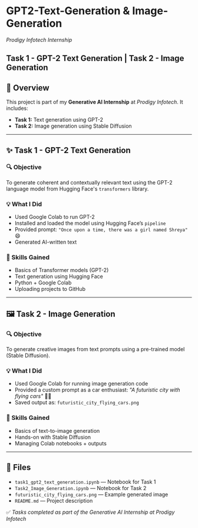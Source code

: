 # GPT2-Text-Generation & Image-Generation
*Prodigy Infotech Internship*

**Task 1 - GPT-2 Text Generation | Task 2 - Image Generation**
---

## 🚀 Overview

This project is part of my **Generative AI Internship** at *Prodigy Infotech*.
It includes:

* **Task 1:** Text generation using GPT-2
* **Task 2:** Image generation using Stable Diffusion

---

## ✨ Task 1 - GPT-2 Text Generation

### 🔍 Objective

To generate coherent and contextually relevant text using the GPT-2 language model from Hugging Face's `transformers` library.

### 💡 What I Did

* Used Google Colab to run GPT-2
* Installed and loaded the model using Hugging Face’s `pipeline`
* Provided prompt: `"Once upon a time, there was a girl named Shreya"` 😄
* Generated AI-written text

### 🧠 Skills Gained

* Basics of Transformer models (GPT-2)
* Text generation using Hugging Face
* Python + Google Colab
* Uploading projects to GitHub

---

## 🖼️ Task 2 - Image Generation

### 🔍 Objective

To generate creative images from text prompts using a pre-trained model (Stable Diffusion).

### 💡 What I Did

* Used Google Colab for running image generation code
* Provided a custom prompt as a car enthusiast:
  *"A futuristic city with flying cars"* 🚗✨
* Saved output as: `futuristic_city_flying_cars.png`

### 🧠 Skills Gained

* Basics of text-to-image generation
* Hands-on with Stable Diffusion
* Managing Colab notebooks + outputs

---

## 📂 Files

* `task1_gpt2_text_generation.ipynb` — Notebook for Task 1
* `Task2_Image_Generation.ipynb` — Notebook for Task 2
* `futuristic_city_flying_cars.png` — Example generated image
* `README.md` — Project description

✅ *Tasks completed as part of the Generative AI Internship at Prodigy Infotech*
